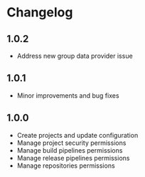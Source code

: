 # Changelog

## 1.0.2

- Address new group data provider issue

## 1.0.1

- Minor improvements and bug fixes

## 1.0.0

- Create projects and update configuration
- Manage project security permissions
- Manage build pipelines permissions
- Manage release pipelines permissions
- Manage repositories permissions